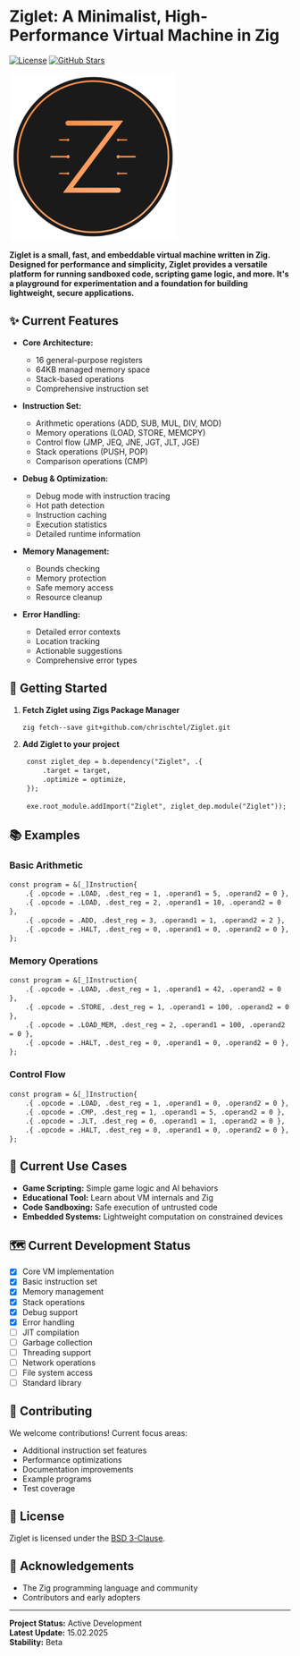 # Ziglet: A Minimalist, High-Performance Virtual Machine in Zig

[![License](https://img.shields.io/badge/license-MIT-blue.svg)](LICENSE)
[![GitHub Stars](https://img.shields.io/github/stars/chrischtel/Ziglet?style=social)](https://github.com/chrischtel/Ziglet)

<img src="docs/logo.svg" alt="Ziglet Logo" width="300">

**Ziglet is a small, fast, and embeddable virtual machine written in Zig.
Designed for performance and simplicity, Ziglet provides a versatile platform
for running sandboxed code, scripting game logic, and more. It's a playground
for experimentation and a foundation for building lightweight, secure
applications.**

## ✨ Current Features

- **Core Architecture:**
  - 16 general-purpose registers
  - 64KB managed memory space
  - Stack-based operations
  - Comprehensive instruction set

- **Instruction Set:**
  - Arithmetic operations (ADD, SUB, MUL, DIV, MOD)
  - Memory operations (LOAD, STORE, MEMCPY)
  - Control flow (JMP, JEQ, JNE, JGT, JLT, JGE)
  - Stack operations (PUSH, POP)
  - Comparison operations (CMP)

- **Debug & Optimization:**
  - Debug mode with instruction tracing
  - Hot path detection
  - Instruction caching
  - Execution statistics
  - Detailed runtime information

- **Memory Management:**
  - Bounds checking
  - Memory protection
  - Safe memory access
  - Resource cleanup

- **Error Handling:**
  - Detailed error contexts
  - Location tracking
  - Actionable suggestions
  - Comprehensive error types

## 🚀 Getting Started

1. **Fetch Ziglet using Zigs Package Manager**
   ```bash
   zig fetch--save git+github.com/chrischtel/Ziglet.git
   ```

2. **Add Ziglet to your project**
   ```zig
    const ziglet_dep = b.dependency("Ziglet", .{
        .target = target,
        .optimize = optimize,
    });

    exe.root_module.addImport("Ziglet", ziglet_dep.module("Ziglet"));
   ```

## 📚 Examples

### Basic Arithmetic

```zig
const program = &[_]Instruction{
    .{ .opcode = .LOAD, .dest_reg = 1, .operand1 = 5, .operand2 = 0 },
    .{ .opcode = .LOAD, .dest_reg = 2, .operand1 = 10, .operand2 = 0 },
    .{ .opcode = .ADD, .dest_reg = 3, .operand1 = 1, .operand2 = 2 },
    .{ .opcode = .HALT, .dest_reg = 0, .operand1 = 0, .operand2 = 0 },
};
```

### Memory Operations

```zig
const program = &[_]Instruction{
    .{ .opcode = .LOAD, .dest_reg = 1, .operand1 = 42, .operand2 = 0 },
    .{ .opcode = .STORE, .dest_reg = 1, .operand1 = 100, .operand2 = 0 },
    .{ .opcode = .LOAD_MEM, .dest_reg = 2, .operand1 = 100, .operand2 = 0 },
    .{ .opcode = .HALT, .dest_reg = 0, .operand1 = 0, .operand2 = 0 },
};
```

### Control Flow

```zig
const program = &[_]Instruction{
    .{ .opcode = .LOAD, .dest_reg = 1, .operand1 = 0, .operand2 = 0 },
    .{ .opcode = .CMP, .dest_reg = 1, .operand1 = 5, .operand2 = 0 },
    .{ .opcode = .JLT, .dest_reg = 0, .operand1 = 1, .operand2 = 0 },
    .{ .opcode = .HALT, .dest_reg = 0, .operand1 = 0, .operand2 = 0 },
};
```

## 🎯 Current Use Cases

- **Game Scripting:** Simple game logic and AI behaviors
- **Educational Tool:** Learn about VM internals and Zig
- **Code Sandboxing:** Safe execution of untrusted code
- **Embedded Systems:** Lightweight computation on constrained devices

## 🗺️ Current Development Status

- [x] Core VM implementation
- [x] Basic instruction set
- [x] Memory management
- [x] Stack operations
- [x] Debug support
- [x] Error handling
- [ ] JIT compilation
- [ ] Garbage collection
- [ ] Threading support
- [ ] Network operations
- [ ] File system access
- [ ] Standard library

## 🤝 Contributing

We welcome contributions! Current focus areas:

- Additional instruction set features
- Performance optimizations
- Documentation improvements
- Example programs
- Test coverage

## 📄 License

Ziglet is licensed under the [BSD 3-Clause](LICENSE).

## 🙏 Acknowledgements

- The Zig programming language and community
- Contributors and early adopters

---

**Project Status:** Active Development\
**Latest Update:** 15.02.2025\
**Stability:** Beta
